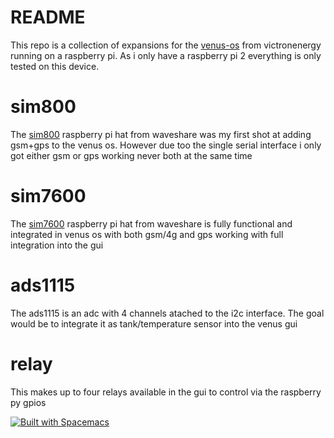 # README

This repo is a collection of expansions for the [venus-os](https://github.com/KorribanMaster/venus) from victronenergy running on a raspberry pi. As i only have a raspberry pi 2 everything is only tested on this device.

# sim800

The [sim800](https://www.waveshare.com/wiki/SIM800C_GSM/GPRS_HAT) raspberry pi hat from waveshare was my first shot at adding gsm+gps to the venus os. However due too the single serial interface i only got either gsm or gps working never both at the same time


# sim7600

The [sim7600](https://www.robotshop.com/de/de/4g-3g2ggsmgprsgnss-hat-fur-raspberry-pi-europa-so-w-asien-afrika.html)  raspberry pi hat from waveshare is fully functional and integrated in venus os with both gsm/4g and gps working with full integration into the gui

# ads1115

The ads1115 is an adc with 4 channels atached to the i2c interface. The goal would be to integrate it as tank/temperature sensor into the venus gui

# relay

This makes up to four relays available in the gui to control via the raspberry py gpios

[![Built with Spacemacs](https://cdn.rawgit.com/syl20bnr/spacemacs/442d025779da2f62fc86c2082703697714db6514/assets/spacemacs-badge.svg)](http://spacemacs.org)
